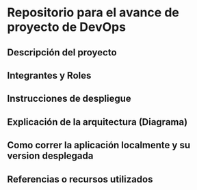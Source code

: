 # Repositorio para el avance de proyecto de DevOps

## Descripción del proyecto
## Integrantes y Roles
## Instrucciones de despliegue
## Explicación de la arquitectura (Diagrama)
## Como correr la aplicación localmente y su version desplegada
## Referencias o recursos utilizados

